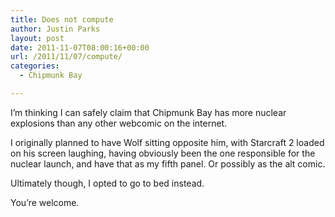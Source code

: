 ```yaml
---
title: Does not compute
author: Justin Parks
layout: post
date: 2011-11-07T08:00:16+00:00
url: /2011/11/07/compute/
categories:
  - Chipmunk Bay

---
```

I&#8217;m thinking I can safely claim that Chipmunk Bay has more nuclear explosions than any other webcomic on the internet.

I originally planned to have Wolf sitting opposite him, with Starcraft 2 loaded on his screen laughing, having obviously been the one responsible for the nuclear launch, and have that as my fifth panel. Or possibly as the alt comic.

Ultimately though, I opted to go to bed instead.
  
You&#8217;re welcome.